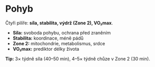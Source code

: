 # Pohyb

Čtyři pilíře: **síla, stabilita, výdrž (Zone 2), VO₂max**.

- **Síla:** svoboda pohybu, ochrana před zraněním
- **Stabilita:** koordinace, méně pádů
- **Zone 2:** mitochondrie, metabolismus, srdce
- **VO₂max:** prediktor délky života

**Tip:** 3× týdně síla (40–50 min), 4–5× týdně chůze v Zone 2 (30 min).
